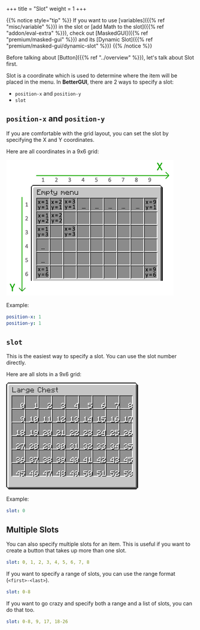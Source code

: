 +++
title = "Slot"
weight = 1
+++

{{% notice style="tip" %}}
If you want to use [variables]({{% ref "misc/variable" %}}) in the slot or [add Math to the slot]({{% ref "addon/eval-extra" %}}), check out [MaskedGUI]({{% ref "premium/masked-gui" %}}) and its [Dynamic Slot]({{% ref "premium/masked-gui/dynamic-slot" %}})
{{% /notice %}}

Before talking about [Button]({{% ref "../overview" %}}), let's talk about Slot first.

Slot is a coordinate which is used to determine where the item will be placed in the menu. In **BetterGUI**, there are 2 ways to specify a slot:
- `position-x` and `position-y`
- `slot`

## `position-x` and `position-y`

If you are comfortable with the grid layout, you can set the slot by specifying the X and Y coordinates.

Here are all coordinates in a 9x6 grid:

[![Coordinate Table](coordinates-table.png)](https://filoghost.me/docs/chest-commands/attributes)

Example:

```yaml
position-x: 1
position-y: 1
```

## `slot`

This is the easiest way to specify a slot. You can use the slot number directly.

Here are all slots in a 9x6 grid:

[![Slot Table](slots-table.png)](https://www.spigotmc.org/threads/where-are-located-gui-slots.301647/)

Example:

```yaml
slot: 0
```

## Multiple Slots

You can also specify multiple slots for an item. This is useful if you want to create a button that takes up more than one slot.

```yaml
slot: 0, 1, 2, 3, 4, 5, 6, 7, 8
```

If you want to specify a range of slots, you can use the range format (`<first>-<last>`).

```yaml
slot: 0-8
```

If you want to go crazy and specify both a range and a list of slots, you can do that too.

```yaml
slot: 0-8, 9, 17, 18-26
```
